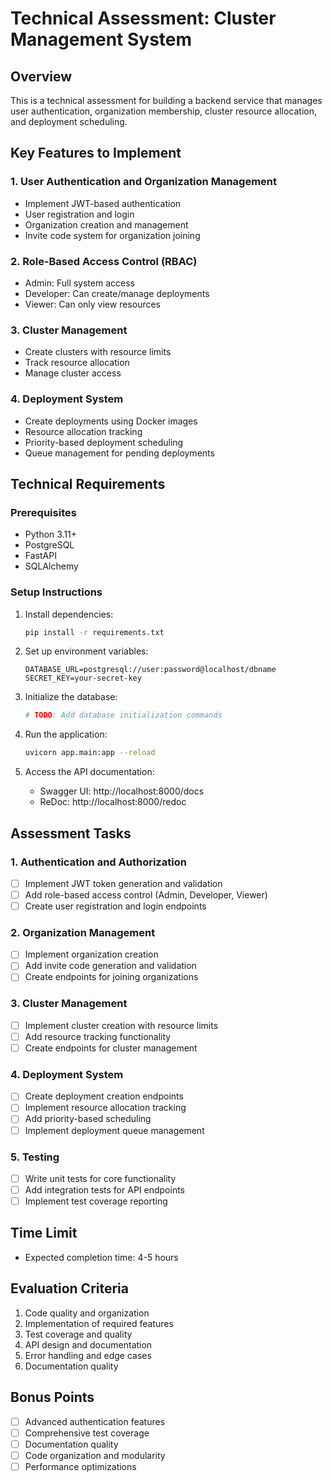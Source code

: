 # Technical Assessment: Cluster Management System

## Overview
This is a technical assessment for building a backend service that manages user authentication, organization membership, cluster resource allocation, and deployment scheduling.

## Key Features to Implement

### 1. User Authentication and Organization Management
- Implement JWT-based authentication
- User registration and login
- Organization creation and management
- Invite code system for organization joining

### 2. Role-Based Access Control (RBAC)
- Admin: Full system access
- Developer: Can create/manage deployments
- Viewer: Can only view resources

### 3. Cluster Management
- Create clusters with resource limits
- Track resource allocation
- Manage cluster access

### 4. Deployment System
- Create deployments using Docker images
- Resource allocation tracking
- Priority-based deployment scheduling
- Queue management for pending deployments

## Technical Requirements

### Prerequisites
- Python 3.11+
- PostgreSQL
- FastAPI
- SQLAlchemy

### Setup Instructions
1. Install dependencies:
   ```bash
   pip install -r requirements.txt
   ```

2. Set up environment variables:
   ```
   DATABASE_URL=postgresql://user:password@localhost/dbname
   SECRET_KEY=your-secret-key
   ```

3. Initialize the database:
   ```bash
   # TODO: Add database initialization commands
   ```

4. Run the application:
   ```bash
   uvicorn app.main:app --reload
   ```

5. Access the API documentation:
   - Swagger UI: http://localhost:8000/docs
   - ReDoc: http://localhost:8000/redoc

## Assessment Tasks

### 1. Authentication and Authorization
- [ ] Implement JWT token generation and validation
- [ ] Add role-based access control (Admin, Developer, Viewer)
- [ ] Create user registration and login endpoints

### 2. Organization Management
- [ ] Implement organization creation
- [ ] Add invite code generation and validation
- [ ] Create endpoints for joining organizations

### 3. Cluster Management
- [ ] Implement cluster creation with resource limits
- [ ] Add resource tracking functionality
- [ ] Create endpoints for cluster management

### 4. Deployment System
- [ ] Create deployment creation endpoints
- [ ] Implement resource allocation tracking
- [ ] Add priority-based scheduling
- [ ] Implement deployment queue management

### 5. Testing
- [ ] Write unit tests for core functionality
- [ ] Add integration tests for API endpoints
- [ ] Implement test coverage reporting

## Time Limit
- Expected completion time: 4-5 hours

## Evaluation Criteria
1. Code quality and organization
2. Implementation of required features
3. Test coverage and quality
4. API design and documentation
5. Error handling and edge cases
6. Documentation quality

## Bonus Points
- [ ] Advanced authentication features
- [ ] Comprehensive test coverage
- [ ] Documentation quality
- [ ] Code organization and modularity
- [ ] Performance optimizations
